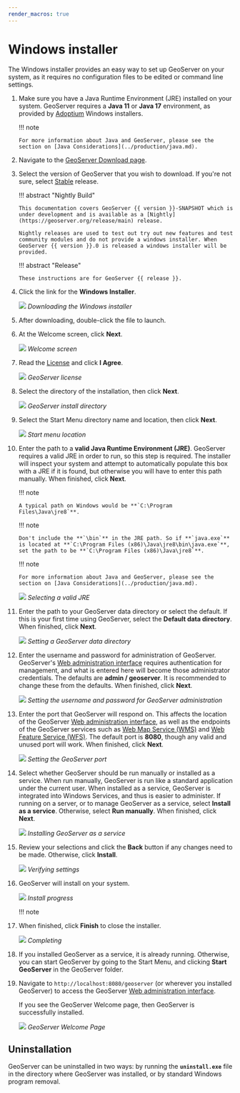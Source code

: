 ```yaml
---
render_macros: true
---
```


# Windows installer

The Windows installer provides an easy way to set up GeoServer on your system, as it requires no configuration files to be edited or command line settings.

1.  Make sure you have a Java Runtime Environment (JRE) installed on your system. GeoServer requires a **Java 11** or **Java 17** environment, as provided by [Adoptium](https://adoptium.net) Windows installers.

    !!! note

        For more information about Java and GeoServer, please see the section on [Java Considerations](../production/java.md).

2.  Navigate to the [GeoServer Download page](https://geoserver.org/download).

3.  Select the version of GeoServer that you wish to download. If you're not sure, select [Stable](https://geoserver.org/release/stable) release.

    !!! abstract "Nightly Build"

        This documentation covers GeoServer {{ version }}-SNAPSHOT which is under development and is available as a [Nightly](https://geoserver.org/release/main) release.
    
        Nightly releases are used to test out try out new features and test community modules and do not provide a windows installer. When GeoServer {{ version }}.0 is released a windows installer will be provided.

    !!! abstract "Release"

        These instructions are for GeoServer {{ release }}.

4.  Click the link for the **Windows Installer**.

    ![](images/win_download.png)
    *Downloading the Windows installer*

5.  After downloading, double-click the file to launch.

6.  At the Welcome screen, click **Next**.

    ![](images/win_welcome.png)
    *Welcome screen*

7.  Read the [License](../introduction/license.md) and click **I Agree**.

    ![](images/win_license.png)
    *GeoServer license*

8.  Select the directory of the installation, then click **Next**.

    ![](images/win_installdir.png)
    *GeoServer install directory*

9.  Select the Start Menu directory name and location, then click **Next**.

    ![](images/win_startmenu.png)
    *Start menu location*

10. Enter the path to a **valid Java Runtime Environment (JRE)**. GeoServer requires a valid JRE in order to run, so this step is required. The installer will inspect your system and attempt to automatically populate this box with a JRE if it is found, but otherwise you will have to enter this path manually. When finished, click **Next**.

    !!! note

        A typical path on Windows would be **`C:\Program Files\Java\jre8`**.

    !!! note

        Don't include the **`\bin`** in the JRE path. So if **`java.exe`** is located at **`C:\Program Files (x86)\Java\jre8\bin\java.exe`**, set the path to be **`C:\Program Files (x86)\Java\jre8`**.

    !!! note

        For more information about Java and GeoServer, please see the section on [Java Considerations](../production/java.md).

    ![](images/win_jre.png)
    *Selecting a valid JRE*

11. Enter the path to your GeoServer data directory or select the default. If this is your first time using GeoServer, select the **Default data directory**. When finished, click **Next**.

    ![](images/win_datadir.png)
    *Setting a GeoServer data directory*

12. Enter the username and password for administration of GeoServer. GeoServer's [Web administration interface](../webadmin/index.md) requires authentication for management, and what is entered here will become those administrator credentials. The defaults are **admin / geoserver**. It is recommended to change these from the defaults. When finished, click **Next**.

    ![](images/win_creds.png)
    *Setting the username and password for GeoServer administration*

13. Enter the port that GeoServer will respond on. This affects the location of the GeoServer [Web administration interface](../webadmin/index.md), as well as the endpoints of the GeoServer services such as [Web Map Service (WMS)](../services/wms/index.md) and [Web Feature Service (WFS)](../services/wfs/index.md). The default port is **8080**, though any valid and unused port will work. When finished, click **Next**.

    ![](images/win_port.png)
    *Setting the GeoServer port*

14. Select whether GeoServer should be run manually or installed as a service. When run manually, GeoServer is run like a standard application under the current user. When installed as a service, GeoServer is integrated into Windows Services, and thus is easier to administer. If running on a server, or to manage GeoServer as a service, select **Install as a service**. Otherwise, select **Run manually**. When finished, click **Next**.

    ![](images/win_service.png)
    *Installing GeoServer as a service*

15. Review your selections and click the **Back** button if any changes need to be made. Otherwise, click **Install**.

    ![](images/win_review.png)
    *Verifying settings*

16. GeoServer will install on your system.

    ![](images/win_install_process.png)
    *Install progress*

    !!! note


17. When finished, click **Finish** to close the installer.

    ![](images/win_completing.png)
    *Completing*

18. If you installed GeoServer as a service, it is already running. Otherwise, you can start GeoServer by going to the Start Menu, and clicking **Start GeoServer** in the GeoServer folder.

19. Navigate to `http://localhost:8080/geoserver` (or wherever you installed GeoServer) to access the GeoServer [Web administration interface](../webadmin/index.md).

    If you see the GeoServer Welcome page, then GeoServer is successfully installed.

    ![](images/success.png)
    *GeoServer Welcome Page*

## Uninstallation

GeoServer can be uninstalled in two ways: by running the **`uninstall.exe`** file in the directory where GeoServer was installed, or by standard Windows program removal.
